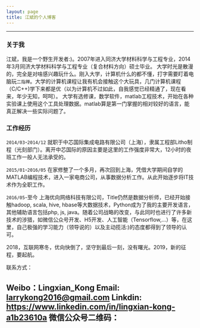 ```yaml
---
layout: page
title: 江斌的个人博客
---
```

---

### 关于我

江斌，我是一个野生开发者:)。2007年进入同济大学材料科学与工程专业，2014年3月同济大学材料科学与工程专业（复合材料方向）硕士毕业。
大学时光是散漫的，完全是对啥感兴趣玩什么。刚入大学，计算机什么的都不懂，打字需要盯着电脑玩`二指禅`。大学的计算机课程让我有机会接触这个大玩具，几门计算机课程（C/C++)学下来都是优（以为计算机不过如此，自我感觉已经精通了，现在看来，年少无知，呵呵）。
大学有选修课，数学软件，matlab工程技术，开始在各种实验课上使用这个工具处理数据。matlab算是第一门掌握的相对较好的语言，能真正解决一些实际问题了。

### 工作经历

`2014/03`-`2014/12` 就职于中芯国际集成电路有限公司（上海），隶属工程部Litho制程（光刻部门）。离开中芯国际的原因主要是这里的工作强度非常大，12小时的夜班工作一般人无法承受的。

`2015/01`-`2016/05` 在家修整了一个多月，再次回到上海，凭借大学期间自学的MATLAB编程技术，进入一家电商公司，从事数据分析工作。从此开始逐步将IT技术作为全职工作。

`2016/05`-至今 上海优向网络科技有限公司，Title仍然是数据分析师，已经开始接触hadoop, scala, hive, hbase等大数据技术，Python成为了我的主要开发语言，其他辅助语言包括php, js, java。随着公司战略的改变，与此同时也进行了许多新技术的涉猎，如微信公众号开发、H5开发、人工智能（Tensorflow,...）等，在这里，自己极强的学习能力（领导说的）以及主动揽活:)的态度都得到了领导的认可。

2018，互联网寒冬，优向快倒了，坚守到最后一刻，没有曙光。2019，新的征程，要起航。


联系方式：

Weibo：Lingxian_Kong
Email: larrykong2016@gmail.com
Linkdin: https://www.linkedin.com/in/lingxian-kong-a1b23610a
微信公众号二维码：
---
